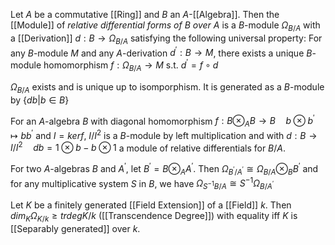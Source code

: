 Let $A$ be a commutative [[Ring]] and $B$ an $A$-[[Algebra]]. Then the [[Module]] of *relative differential forms of $B$ over $A$* is a $B$-module $\Omega_{B/A}$ with a [[Derivation]] $d:B\rightarrow \Omega_{B/A}$ satisfying the following universal property:
For any $B$-module $M$ and any $A$-derivation $d^{\prime}: B\rightarrow M$, there exists a unique $B$-module homomorphism $f:\Omega_{B/A}\rightarrow M$ s.t. $d^{\prime} = f\circ d$

$\Omega_{B/A}$ exists and is unique up to isomporphism. It is generated as a $B$-module by $\{db|b\in B\}$ 

For an $A$-algebra $B$ with diagonal homomorphism $f:B\otimes_A B\rightarrow B \quad b\otimes b^{\prime} \mapsto bb^{\prime}$ and $I=kerf$, $I/I^2$ is a $B$-module by left multiplication and with $d:B\rightarrow I/I^2 \quad db=1\otimes b-b\otimes 1$ a module of relative differentials for $B/A$.

For two $A$-algebras $B$ and $A^{\prime}$, let $B^{\prime} = B\otimes_A A^{\prime}$. Then $\Omega_{B^{\prime}/A^{\prime}}\cong \Omega_{B/A}\otimes_B B^{\prime}$ and for any multiplicative system $S$ in $B$, we have $\Omega_{S^{-1}B/A}\cong S^{-1}\Omega_{B/A^{\prime}}$ 

Let $K$ be a finitely generated [[Field Extension]] of a [[Field]] $k$. Then $dim_K \Omega_{K/k} \geq trdeg K/k$ ([[Transcendence Degree]]) with equality iff $K$ is [[Separably generated]] over $k$.
